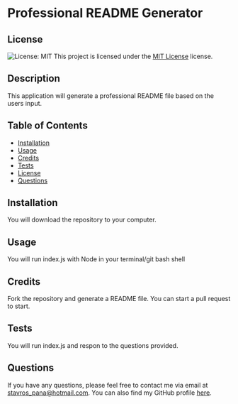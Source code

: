 # Professional README Generator
## License
![License: MIT](https://img.shields.io/badge/License-MIT-yellow.svg)
This project is licensed under the [MIT License](https://opensource.org/licenses/MIT) license.
## Description
This application will generate a professional README file based on the users input.
## Table of Contents
- [Installation](#installation)
- [Usage](#usage)
- [Credits](#credits)
- [Tests](#tests)
- [License](#license)
- [Questions](#questions)
## Installation
You will download the repository to your computer.
## Usage
You will run index.js with Node in your terminal/git bash shell
## Credits
Fork the repository and generate a README file. You can start a pull request to start.
## Tests
You will run index.js and respon to the questions provided. 
## Questions
If you have any questions, please feel free to contact me via email at stavros_pana@hotmail.com.
You can also find my GitHub profile [here](https://github.com/stavrospana). 
  